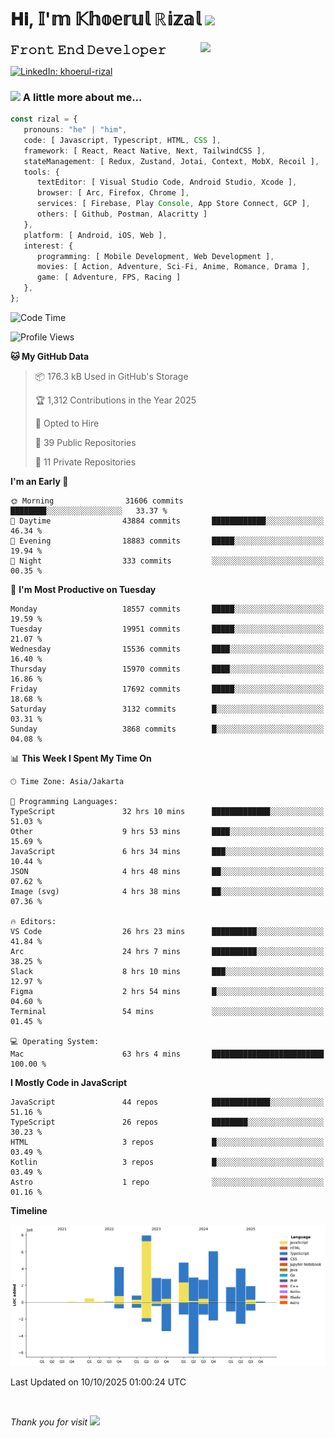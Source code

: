 <h1> 𝐇𝐢, 𝕀'𝕞 𝕂𝕙𝕠𝕖𝕣𝕦𝕝 ℝ𝕚𝕫𝕒𝕝 <img src="https://media.giphy.com/media/mGcNjsfWAjY5AEZNw6/giphy.gif" width="50"></h1>
<img align='right' src="https://media.giphy.com/media/v1.Y2lkPTc5MGI3NjExOWI2ajR2NGJubzBsZHFuaHMwajRrcDNsNXJwOG8yb3F0NjhkNXF4OSZlcD12MV9pbnRlcm5hbF9naWZfYnlfaWQmY3Q9cw/fkZukR450RQ1qnGaq9/giphy.gif" width="200">
<strong style="font-size:20px;">𝙵𝚛𝚘𝚗𝚝 𝙴𝚗𝚍 𝙳𝚎𝚟𝚎𝚕𝚘𝚙𝚎𝚛</strong>
</p></em>

[![LinkedIn: khoerul-rizal](https://img.shields.io/badge/khoerul--rizal-blue?style=flat-square&logo=Linkedin&logoColor=white&link=https://www.linkedin.com/in/khoerul-rizal/)](https://www.linkedin.com/in/khoerul-rizal/)

### <img src="https://media.giphy.com/media/VgCDAzcKvsR6OM0uWg/giphy.gif" width="50"> A little more about me...

```typescript
const rizal = {
   pronouns: "he" | "him",
   code: [ Javascript, Typescript, HTML, CSS ],
   framework: [ React, React Native, Next, TailwindCSS ],
   stateManagement: [ Redux, Zustand, Jotai, Context, MobX, Recoil ],
   tools: {
      textEditor: [ Visual Studio Code, Android Studio, Xcode ],
      browser: [ Arc, Firefox, Chrome ],
      services: [ Firebase, Play Console, App Store Connect, GCP ],
      others: [ Github, Postman, Alacritty ]
   },
   platform: [ Android, iOS, Web ],
   interest: {
      programming: [ Mobile Development, Web Development ],
      movies: [ Action, Adventure, Sci-Fi, Anime, Romance, Drama ],
      game: [ Adventure, FPS, Racing ]
   },
};
```

<!--START_SECTION:waka-->
![Code Time](http://img.shields.io/badge/Code%20Time-4%2C169%20hrs%2040%20mins-blue)

![Profile Views](http://img.shields.io/badge/Profile%20Views-0-blue)

**🐱 My GitHub Data** 

> 📦 176.3 kB Used in GitHub's Storage 
 > 
> 🏆 1,312 Contributions in the Year 2025
 > 
> 💼 Opted to Hire
 > 
> 📜 39 Public Repositories 
 > 
> 🔑 11 Private Repositories 
 > 
**I'm an Early 🐤** 

```text
🌞 Morning                31606 commits       ████████░░░░░░░░░░░░░░░░░   33.37 % 
🌆 Daytime                43884 commits       ████████████░░░░░░░░░░░░░   46.34 % 
🌃 Evening                18883 commits       █████░░░░░░░░░░░░░░░░░░░░   19.94 % 
🌙 Night                  333 commits         ░░░░░░░░░░░░░░░░░░░░░░░░░   00.35 % 
```
📅 **I'm Most Productive on Tuesday** 

```text
Monday                   18557 commits       █████░░░░░░░░░░░░░░░░░░░░   19.59 % 
Tuesday                  19951 commits       █████░░░░░░░░░░░░░░░░░░░░   21.07 % 
Wednesday                15536 commits       ████░░░░░░░░░░░░░░░░░░░░░   16.40 % 
Thursday                 15970 commits       ████░░░░░░░░░░░░░░░░░░░░░   16.86 % 
Friday                   17692 commits       █████░░░░░░░░░░░░░░░░░░░░   18.68 % 
Saturday                 3132 commits        █░░░░░░░░░░░░░░░░░░░░░░░░   03.31 % 
Sunday                   3868 commits        █░░░░░░░░░░░░░░░░░░░░░░░░   04.08 % 
```


📊 **This Week I Spent My Time On** 

```text
🕑︎ Time Zone: Asia/Jakarta

💬 Programming Languages: 
TypeScript               32 hrs 10 mins      █████████████░░░░░░░░░░░░   51.03 % 
Other                    9 hrs 53 mins       ████░░░░░░░░░░░░░░░░░░░░░   15.69 % 
JavaScript               6 hrs 34 mins       ███░░░░░░░░░░░░░░░░░░░░░░   10.44 % 
JSON                     4 hrs 48 mins       ██░░░░░░░░░░░░░░░░░░░░░░░   07.62 % 
Image (svg)              4 hrs 38 mins       ██░░░░░░░░░░░░░░░░░░░░░░░   07.36 % 

🔥 Editors: 
VS Code                  26 hrs 23 mins      ██████████░░░░░░░░░░░░░░░   41.84 % 
Arc                      24 hrs 7 mins       ██████████░░░░░░░░░░░░░░░   38.25 % 
Slack                    8 hrs 10 mins       ███░░░░░░░░░░░░░░░░░░░░░░   12.97 % 
Figma                    2 hrs 54 mins       █░░░░░░░░░░░░░░░░░░░░░░░░   04.60 % 
Terminal                 54 mins             ░░░░░░░░░░░░░░░░░░░░░░░░░   01.45 % 

💻 Operating System: 
Mac                      63 hrs 4 mins       █████████████████████████   100.00 % 
```

**I Mostly Code in JavaScript** 

```text
JavaScript               44 repos            █████████████░░░░░░░░░░░░   51.16 % 
TypeScript               26 repos            ████████░░░░░░░░░░░░░░░░░   30.23 % 
HTML                     3 repos             █░░░░░░░░░░░░░░░░░░░░░░░░   03.49 % 
Kotlin                   3 repos             █░░░░░░░░░░░░░░░░░░░░░░░░   03.49 % 
Astro                    1 repo              ░░░░░░░░░░░░░░░░░░░░░░░░░   01.16 % 
```



**Timeline**

![Lines of Code chart](https://raw.githubusercontent.com/khoerulrizal/khoerulrizal/main/assets/bar_graph.png)


 Last Updated on 10/10/2025 01:00:24 UTC
<!--END_SECTION:waka-->
</details>
<br/>

<em>Thank you for visit</em> <img src="https://media.giphy.com/media/v1.Y2lkPTc5MGI3NjExcHdvNm1qZWtjaGw0ZjdwM3Z3NnY2dHlueTVuODBta2FiY20wM2YybSZlcD12MV9pbnRlcm5hbF9naWZfYnlfaWQmY3Q9cw/tV25tpdKqdFa9x81k2/giphy.gif" width="40">
